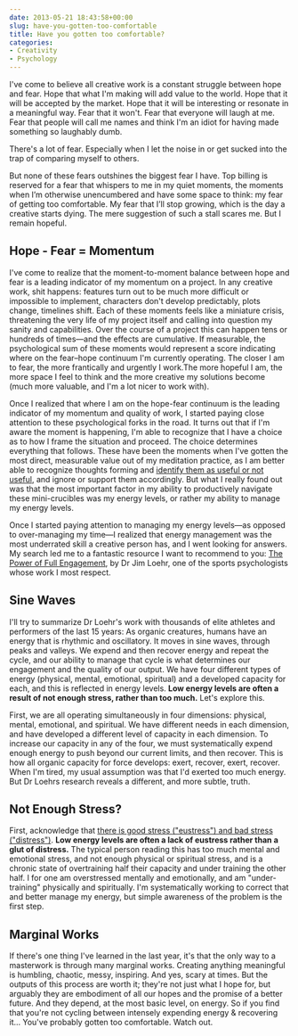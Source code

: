 ```yaml
---
date: 2013-05-21 18:43:58+00:00
slug: have-you-gotten-too-comfortable
title: Have you gotten too comfortable?
categories:
- Creativity
- Psychology
---
```


I've come to believe all creative work is a constant struggle between hope and fear. Hope that what I'm making will add value to the world. Hope that it will be accepted by the market. Hope that it will be interesting or resonate in a meaningful way. Fear that it won't. Fear that everyone will laugh at me. Fear that people will call me names and think I'm an idiot for having made something so laughably dumb.





There's a lot of fear. Especially when I let the noise in or get sucked into the trap of comparing myself to others.





But none of these fears outshines the biggest fear I have. Top billing is reserved for a fear that whispers to me in my quiet moments, the moments when I’m otherwise unencumbered and have some space to think: my fear of getting too comfortable. My fear that I’ll stop growing, which is the day a creative starts dying. The mere suggestion of such a stall scares me. But I remain hopeful.





## Hope - Fear = Momentum





I've come to realize that the moment-to-moment balance between hope and fear is a leading indicator of my momentum on a project. In any creative work, shit happens: features turn out to be much more difficult or impossible to implement, characters don't develop predictably, plots change, timelines shift. Each of these moments feels like a miniature crisis, threatening the very life of my project itself and calling into question my sanity and capabilities. Over the course of a project this can happen tens or hundreds of times—and the effects are cumulative. If measurable, the psychological sum of these moments would represent a score indicating where on the fear–hope continuum I'm currently operating. The closer I am to fear, the more frantically and urgently I work.<!-- more -->The more hopeful I am, the more space I feel to think and the more creative my solutions become (much more valuable, and I'm a lot nicer to work with).





Once I realized that where I am on the hope-fear continuum is the leading indicator of my momentum and quality of work, I started paying close attention to these psychological forks in the road. It turns out that if I'm aware the moment is happening, I'm able to recognize that I have a choice as to how I frame the situation and proceed. The choice determines everything that follows. These have been the moments when I've gotten the most direct, measurable value out of my meditation practice, as I am better able to recognize thoughts forming and [identify them as useful or not useful](http://www.jamesaltucher.com/2011/07/the-power-of-negative-thinking/), and ignore or support them accordingly. But what I really found out was that the most important factor in my ability to productively navigate these mini-crucibles was my energy levels, or rather my ability to manage my energy levels.





Once I started paying attention to managing my energy levels—as opposed to over-managing my time—I realized that energy management was the most underrated skill a creative person has, and I went looking for answers. My search led me to a fantastic resource I want to recommend to you: [The Power of Full Engagement](http://www.amazon.com/The-Power-Full-Engagement-Performance/dp/0743226755/ref=sr_1_1?ie=UTF8&qid=1369110119&sr=8-1&keywords=the+power+of+full+engagement), by Dr Jim Loehr, one of the sports psychologists whose work I most respect.





## Sine Waves





I'll try to summarize Dr Loehr's work with thousands of elite athletes and performers of the last 15 years: As organic creatures, humans have an energy that is rhythmic and oscillatory. It moves in sine waves, through peaks and valleys. We expend and then recover energy and repeat the cycle, and our ability to manage that cycle is what determines our engagement and the quality of our output. We have four different types of energy (physical, mental, emotional, spiritual) and a developed capacity for each, and this is reflected in energy levels. **Low energy levels are often a result of not enough stress, rather than too much.** Let's explore this.





First, we are all operating simultaneously in four dimensions: physical, mental, emotional, and spiritual. We have different needs in each dimension, and have developed a different level of capacity in each dimension. To increase our capacity in any of the four, we must systematically expend enough energy to push beyond our current limits, and then recover. This is how all organic capacity for force develops: exert, recover, exert, recover. When I'm tired, my usual assumption was that I'd exerted too much energy. But Dr Loehrs research reveals a different, and more subtle, truth.





## Not Enough Stress?





First, acknowledge that [there is good stress ("eustress") and bad stress ("distress")](http://en.wikipedia.org/wiki/Eustress). **Low energy levels are often a lack of eustress rather than a glut of distress.** The typical person reading this has too much mental and emotional stress, and not enough physical or spiritual stress, and is a chronic state of overtraining half their capacity and under training the other half. I for one am overstressed mentally and emotionally, and am "under-training" physically and spiritually. I'm systematically working to correct that and better manage my energy, but simple awareness of the problem is the first step.





## Marginal Works





If there's one thing I've learned in the last year, it's that the only way to a masterwork is through many marginal works. Creating anything meaningful is humbling, chaotic, messy, inspiring. And yes, scary at times. But the outputs of this process are worth it; they're not just what I hope for, but arguably they are embodiment of all our hopes and the promise of a better future. And they depend, at the most basic level, on energy. So if you find that you're not cycling between intensely expending energy & recovering it... You've probably gotten too comfortable. Watch out.

